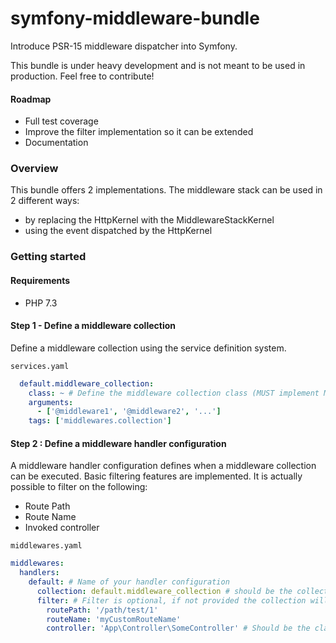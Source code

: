# symfony-middleware-bundle

Introduce PSR-15 middleware dispatcher into Symfony.

This bundle is under heavy development and is not meant to be used in production. 
Feel free to contribute!

#### Roadmap

- Full test coverage
- Improve the filter implementation so it can be extended
- Documentation

### Overview

This bundle offers 2 implementations. The middleware stack can be used in 2 different ways:

- by replacing the HttpKernel with the MiddlewareStackKernel
- using the event dispatched by the HttpKernel

### Getting started

#### Requirements

- PHP 7.3

#### Step 1 - Define a middleware collection
Define a middleware collection using the service definition system.

`services.yaml`
```yaml 
  default.middleware_collection:
    class: ~ # Define the middleware collection class (MUST implement MiddlewareCollectionInterface)
    arguments:
      - ['@middleware1', '@middleware2', '...']
    tags: ['middlewares.collection']
```

#### Step 2 : Define a middleware handler configuration

A middleware handler configuration defines when a middleware collection can be executed.
Basic filtering features are implemented. It is actually possible to filter on the following:
- Route Path 
- Route Name
- Invoked controller

`middlewares.yaml`

```yaml
middlewares:
  handlers:
    default: # Name of your handler configuration
      collection: default.middleware_collection # should be the collection class name / service name defined in services.yaml
      filter: # Filter is optional, if not provided the collection will be executed for every requests
        routePath: '/path/test/1'
        routeName: 'myCustomRouteName'
        controller: 'App\Controller\SomeController' # Should be the class name
```
